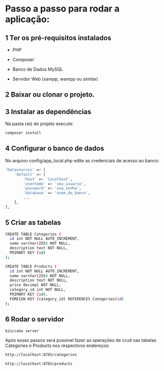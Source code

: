 #   Passo a passo para rodar a aplicação:

## 1 Ter os pré-requisitos instalados
- PHP

- Composer

- Banco de Dados MySQL

- Servidor Web (xampp, wampp ou similar)

## 2 Baixar ou clonar o projeto.

## 3 Instalar as dependências

Na pasta raiz do projeto execute:

```bash
composer install
```

## 4 Configurar o banco de dados

No arquivo config/app_local.php edite as credenciais de acesso ao banco:

```bash
'Datasources' => [
    'default' => [
        'host' => 'localhost',
        'username' => 'seu_usuario',
        'password' => 'sua_senha',
        'database' => 'nome_do_banco',
        ...
    ],
],
```

## 5 Criar as tabelas 

```bash
CREATE TABLE Categories (
  id int NOT NULL AUTO_INCREMENT,
  name varchar(255) NOT NULL,
  description text NOT NULL,
  PRIMARY KEY (id)
);

CREATE TABLE Products (
  id int NOT NULL AUTO_INCREMENT,
  name varchar(255) NOT NULL,
  description text NOT NULL,
  price decimal NOT NULL,
  category_id int NOT NULL,
  PRIMARY KEY (id),
  FOREIGN KEY (category_id) REFERENCES Categories(id)
);
```

## 6 Rodar o servidor

```bash
bin/cake server
```
Após esses passos será possível fazer as operações de crud nas tabelas Categories e Products nos respectivos endereços: 

```bash
http://localhost:8765/categories
```

```bash
http://localhost:8765/products
```
